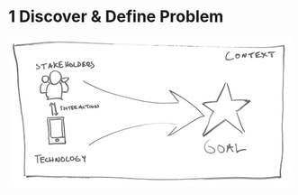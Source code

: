 # 1 Discover & Define Problem



![](../../.gitbook/assets/trivia-phase-1-drawing-alpha-reduced.png)



